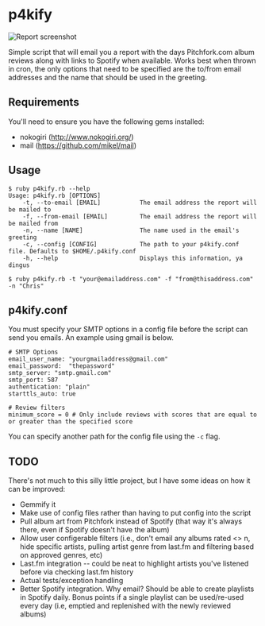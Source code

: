 # p4kify
![Report screenshot](https://raw.github.com/chriskd/p4kify/master/images/report-screenshot.png)

Simple script that will email you a report with the days Pitchfork.com album reviews along with links to Spotify when available. Works best when thrown in cron, the only options that need to be specified are the to/from email addresses and the name that should be used in the greeting. 

## Requirements
You'll need to ensure you have the following gems installed:

* nokogiri (http://www.nokogiri.org/)
* mail (https://github.com/mikel/mail)

## Usage

```
$ ruby p4kify.rb --help
Usage: p4kify.rb [OPTIONS]
    -t, --to-email [EMAIL]           The email address the report will be mailed to
    -f, --from-email [EMAIL]         The email address the report will be mailed from
    -n, --name [NAME]                The name used in the email's greeting
    -c, --config [CONFIG]            The path to your p4kify.conf file. Defaults to $HOME/.p4kify.conf
    -h, --help                       Displays this information, ya dingus
```

```
$ ruby p4kify.rb -t "your@emailaddress.com" -f "from@thisaddress.com" -n "Chris"
```
## p4kify.conf

You must specify your SMTP options in a config file before the script can send you emails. An example using gmail is below.

```
# SMTP Options
email_user_name: "yourgmailaddress@gmail.com"
email_password:  "thepassword"
smtp_server: "smtp.gmail.com"
smtp_port: 587
authentication: "plain"
starttls_auto: true

# Review filters
minimum_score = 0 # Only include reviews with scores that are equal to or greater than the specified score
```

You can specify another path for the config file using the `-c` flag. 

## TODO

There's not much to this silly little project, but I have some ideas on how it can be improved:

* Gemmify it
* Make use of config files rather than having to put config into the script
* Pull album art from Pitchfork instead of Spotify (that way it's always there, even if Spotify doesn't have the album)
* Allow user configerable filters (i.e., don't email any albums rated <> n, hide specific artists, pulling artist genre from last.fm and filtering based on approved genres, etc)
* Last.fm integration -- could be neat to highlight artists you've listened before via checking last.fm history
* Actual tests/exception handling
* Better Spotify integration. Why email? Should be able to create playlists in Spotify daily. Bonus points if a single playlist can be used/re-used every day (i.e, emptied and replenished with the newly reviewed albums)
